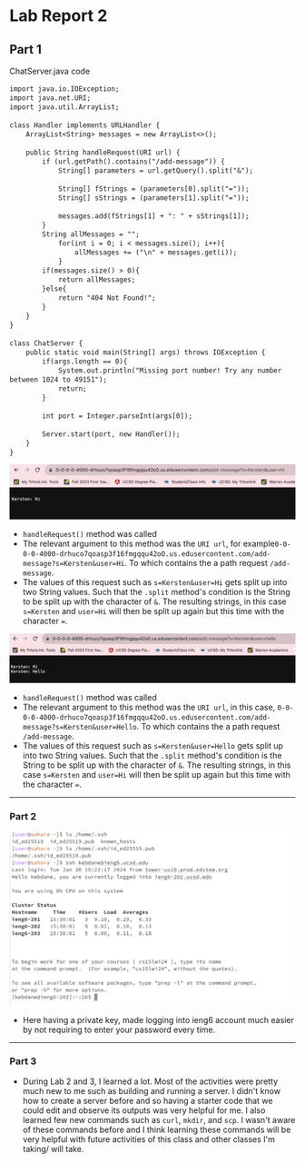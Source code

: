 # Lab Report 2

## Part 1

ChatServer.java code
```
import java.io.IOException;
import java.net.URI;
import java.util.ArrayList;

class Handler implements URLHandler {
    ArrayList<String> messages = new ArrayList<>();

    public String handleRequest(URI url) {
        if (url.getPath().contains("/add-message")) {
            String[] parameters = url.getQuery().split("&");
            
            String[] fStrings = (parameters[0].split("="));
            String[] sStrings = (parameters[1].split("="));

            messages.add(fStrings[1] + ": " + sStrings[1]);
        }  
        String allMessages = "";
            for(int i = 0; i < messages.size(); i++){
                allMessages += ("\n" + messages.get(i));
            }
        if(messages.size() > 0){
            return allMessages;
        }else{
            return "404 Not Found!";
        }
    }
}       

class ChatServer {
    public static void main(String[] args) throws IOException {
        if(args.length == 0){
            System.out.println("Missing port number! Try any number between 1024 to 49151");
            return;
        }

        int port = Integer.parseInt(args[0]);

        Server.start(port, new Handler());
    }
}
```
![Image](LabReport2ss.png)
* `handleRequest()` method was called
* The relevant argument to this method was the `URI url`, for example`0-0-0-0-4000-drhuco7qoasp3f16fmgqqu42oO.us.edusercontent.com/add-message?s=Kersten&user=Hi`. To which contains the a path request `/add-message`.
* The values of this request such as `s=Kersten&user=Hi` gets split up into two String values. Such that the `.split` method's condition is the String to be split up with the character of `&`. The resulting strings, in this case `s=Kersten` and `user=Hi` will then be split up again but this time with the character `=`.



![Image](LabReport2ss1.png)
* `handleRequest()` method was called
* The relevant argument to this method was the `URI url`, in this case, `0-0-0-0-4000-drhuco7qoasp3f16fmgqqu42oO.us.edusercontent.com/add-message?s=Kersten&user=Hello`. To which contains the a path request `/add-message`.
* The values of this request such as `s=Kersten&user=Hello` gets split up into two String values. Such that the `.split` method's condition is the String to be split up with the character of `&`. The resulting strings, in this case `s=Kersten` and `user=Hi` will then be split up again but this time with the character `=`.

  
---

### Part 2

![Image](LabReport2ss2.png)
* Here having a private key, made logging into ieng6 account much easier by not requiring to enter your password every time.

  
---

### Part 3
* During Lab 2 and 3, I learned a lot. Most of the activities were pretty much new to me such as building and running a server. I didn't know how to create a server before and so having a starter code that we could edit and observe its outputs was very helpful for me. I also learned few new commands such as `curl`, `mkdir`, and `scp`. I wasn't aware of these commands before and I think learning these commands will be very helpful with future activities of this class and other classes I'm taking/ will take. 

